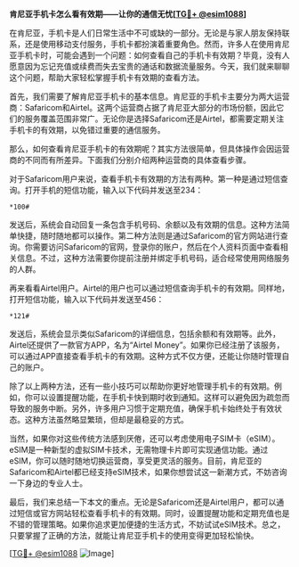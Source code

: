 **肯尼亚手机卡怎么看有效期——让你的通信无忧[[TG💪+ @esim1088](https://t.me/s/esim1088)]**

在肯尼亚，手机卡是人们日常生活中不可或缺的一部分。无论是与家人朋友保持联系，还是使用移动支付服务，手机卡都扮演着重要角色。然而，许多人在使用肯尼亚手机卡时，可能会遇到一个问题：如何查看自己的手机卡有效期？毕竟，没有人愿意因为忘记充值或续费而失去宝贵的通话和数据流量服务。今天，我们就来聊聊这个问题，帮助大家轻松掌握手机卡有效期的查看方法。

首先，我们需要了解肯尼亚手机卡的基本信息。肯尼亚的手机卡主要分为两大运营商：Safaricom和Airtel。这两个运营商占据了肯尼亚大部分的市场份额，因此它们的服务覆盖范围非常广。无论你是选择Safaricom还是Airtel，都需要定期关注手机卡的有效期，以免错过重要的通信服务。

那么，如何查看肯尼亚手机卡的有效期呢？其实方法很简单，但具体操作会因运营商的不同而有所差异。下面我们分别介绍两种运营商的具体查看步骤。

对于Safaricom用户来说，查看手机卡有效期的方法有两种。第一种是通过短信查询。打开手机的短信功能，输入以下代码并发送至234：

```
*100#
```

发送后，系统会自动回复一条包含手机号码、余额以及有效期的信息。这种方法简单快捷，随时随地都可以操作。第二种方法则是通过Safaricom的官方网站进行查询。你需要访问Safaricom的官网，登录你的账户，然后在个人资料页面中查看相关信息。不过，这种方法需要你提前注册并绑定手机号码，适合经常使用网络服务的人群。

再来看看Airtel用户。Airtel的用户也可以通过短信查询手机卡的有效期。同样地，打开短信功能，输入以下代码并发送至456：

```
*121#
```

发送后，系统会显示类似Safaricom的详细信息，包括余额和有效期等。此外，Airtel还提供了一款官方APP，名为“Airtel Money”。如果你已经注册了该服务，可以通过APP直接查看手机卡的有效期。这种方式不仅方便，还能让你随时管理自己的账户。

除了以上两种方法，还有一些小技巧可以帮助你更好地管理手机卡的有效期。例如，你可以设置提醒功能，在手机卡快到期时收到通知。这样可以避免因为疏忽而导致的服务中断。另外，许多用户习惯于定期充值，确保手机卡始终处于有效状态。这种方法虽然略显繁琐，但却是最稳妥的方式。

当然，如果你对这些传统方法感到厌倦，还可以考虑使用电子SIM卡（eSIM）。eSIM是一种新型的虚拟SIM卡技术，无需物理卡片即可实现通信功能。通过eSIM，你可以随时随地切换运营商，享受更灵活的服务。目前，肯尼亚的Safaricom和Airtel都已经支持eSIM技术，如果你想尝试这一新潮方式，不妨咨询一下身边的专业人士。

最后，我们来总结一下本文的重点。无论是Safaricom还是Airtel用户，都可以通过短信或官方网站轻松查看手机卡的有效期。同时，设置提醒功能和定期充值也是不错的管理策略。如果你追求更加便捷的生活方式，不妨试试eSIM技术。总之，只要掌握了正确的方法，就能让肯尼亚手机卡的使用变得更加轻松愉快。

[[TG💪+ @esim1088](https://t.me/s/esim1088) ![Image](https://i.postimg.cc/4NQfJmqS/Snipaste-2025-05-13-00-14-12.png)]